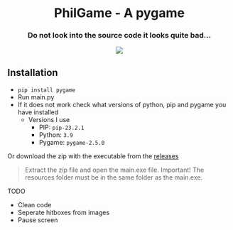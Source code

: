 <h1 align="center">PhilGame - A pygame</h1>
<h3 align="center">Do not look into the source code it looks quite bad...</h3>
<div align="center">
  <image src="https://github.com/MaximFiedler/PhilGame/assets/114857048/e8aed3c1-09e2-4fb0-8035-82c6a3afc0eb">
</div>

## Installation
- `pip install pygame`
- Run main.py
- If it does not work check what versions of python, pip and pygame you have installed
  - Versions I use
    - PIP: `pip-23.2.1`
    - Python: `3.9`
    - Pygame: `pygame-2.5.0`
   
Or download the zip with the executable from the [releases](https://github.com/MaximFiedler/PhilGame/releases/)
> Extract the zip file and open the main.exe file. Important! The resources folder must be in the same folder as the main.exe.

TODO
- Clean code
- Seperate hitboxes from images
- Pause screen

